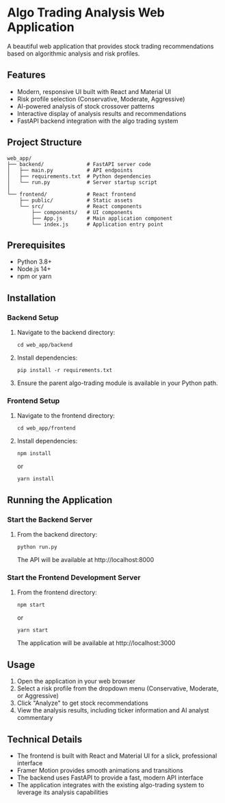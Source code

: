 # Algo Trading Analysis Web Application

A beautiful web application that provides stock trading recommendations based on algorithmic analysis and risk profiles.

## Features

- Modern, responsive UI built with React and Material UI
- Risk profile selection (Conservative, Moderate, Aggressive)
- AI-powered analysis of stock crossover patterns
- Interactive display of analysis results and recommendations
- FastAPI backend integration with the algo trading system

## Project Structure

```
web_app/
├── backend/              # FastAPI server code
│   ├── main.py           # API endpoints
│   ├── requirements.txt  # Python dependencies
│   └── run.py            # Server startup script
│
└── frontend/             # React frontend
    ├── public/           # Static assets
    └── src/              # React components
        ├── components/   # UI components
        ├── App.js        # Main application component
        └── index.js      # Application entry point
```

## Prerequisites

- Python 3.8+
- Node.js 14+
- npm or yarn

## Installation

### Backend Setup

1. Navigate to the backend directory:
   ```
   cd web_app/backend
   ```

2. Install dependencies:
   ```
   pip install -r requirements.txt
   ```

3. Ensure the parent algo-trading module is available in your Python path.

### Frontend Setup

1. Navigate to the frontend directory:
   ```
   cd web_app/frontend
   ```

2. Install dependencies:
   ```
   npm install
   ```
   or 
   ```
   yarn install
   ```

## Running the Application

### Start the Backend Server

1. From the backend directory:
   ```
   python run.py
   ```
   
   The API will be available at http://localhost:8000

### Start the Frontend Development Server

1. From the frontend directory:
   ```
   npm start
   ```
   or
   ```
   yarn start
   ```
   
   The application will be available at http://localhost:3000

## Usage

1. Open the application in your web browser
2. Select a risk profile from the dropdown menu (Conservative, Moderate, or Aggressive)
3. Click "Analyze" to get stock recommendations
4. View the analysis results, including ticker information and AI analyst commentary

## Technical Details

- The frontend is built with React and Material UI for a slick, professional interface
- Framer Motion provides smooth animations and transitions
- The backend uses FastAPI to provide a fast, modern API interface
- The application integrates with the existing algo-trading system to leverage its analysis capabilities 